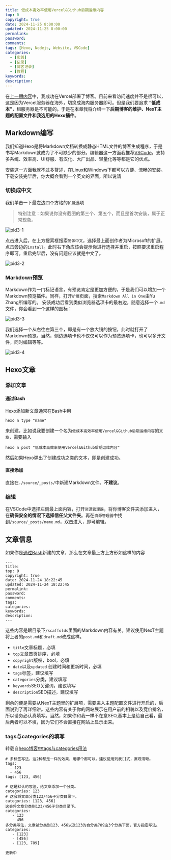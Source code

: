 ```yaml
---
title: 低成本高效率使用Vercel&Github后期运维内容
top: 0
copyright: true
date: 2024-11-25 8:00:00
updated: 2024-11-25 8:00:00
permalink:
password:
comments:
tags: [Hexo, Nodejs, Website, VSCode]
categories:
  - [实践]
  - [记录]
  - [博客记录]
  - [教程]
keywords:
description:
---
```

在[上一期内容](/post/pid1)中，我成功在Vercel部署了博客。目前来看访问速度并不是很可以，这是因为Vercel服务器在海外，切换成海内服务器即可。但是我们要追求 **“低成本”**，租服务器是不可能的。于是在本章我将介绍一下**后期博客的维护、NexT主题的配置文件和我选用的Hexo插件**。<!--more-->
## Markdown编写
我们知道Hexo是将Markdown文档转换成静态HTML文件的博客生成程序，于是书写Markdown就成为了不可缺少的部分。编辑器这一方面我推荐[VSCode](https://code.visualstudio.com/)，支持多系统、效率高、UI舒服、有汉化、大厂出品、轻量化等等都是它的优点。

安装这一方面我就不过多赘述，在Linux和Windows下都可以方便、流畅的安装。下载安装完毕后，你大概会看到一个英文的界面，所以说请
### 切换成中文
我们单击一下最左边四个方格的`扩展`选项
> 特别注意：如果说你没有截图的第三个、第五个，而且是首次安装，属于正常现象。

![pid3-1](https://pic.imgdb.cn/item/6743339588c538a9b5bb66fc.png)

点击进入后，在上方搜索框搜索`简体中文`，选择最上面创作者为Microsoft的扩展。点击旁边的`install`。此时右下角应该会提示你进行选择并重启，按照要求重启程序即可。重启完毕后，没有问题应该就是中文了。

![pid3-2](https://pic.imgdb.cn/item/6743339688c538a9b5bb66fd.png)

### Markdown预览
Markdown作为一门标记语言，有预览肯定是更加方便的，于是我们可以增加一个Markdown预览插件。同样，打开`扩展`页面，搜索`Markdown All in One`由Yu Zhang所编写的。
安装成功后看到类似浏览器选项卡的最右边，随意选择一个`.md`文件，你会看到一个这样的图标：

![pid3-3](https://pic.imgdb.cn/item/6743339788c538a9b5bb66fe.png)

我们选择一个从右往左第三个，即是有一个放大镜的按钮，此时就打开了Markdown预览。当然，侧边选项卡也不仅仅可以作为预览选项卡，也可以多开文件，同时编辑等等。

![pid3-4](https://pic.imgdb.cn/item/6743339788c538a9b5bb66ff.png)

## Hexo文章
### 添加文章
#### 通过Bash
Hexo添加新文章通常在Bash中用
```
hexo n type "name"
```
来创建，比如说我要创建一个名为`低成本高效率使用Vercel&Github后期运维内容`的`文章`，需要输入
```
hexo n post "低成本高效率使用Vercel&Github后期运维内容"
```
然后如果Hexo弹出了创建成功之类的文本，即是创建成功。
#### 直接添加
直接在`./source/_posts/`中新建Markdown文件。**不建议**。
### 编辑
在VSCode中选择左侧最上面内容，打开`资源管理器`，将你博客文件夹添加进入，在**确保安全的情况下选择信任父文件夹**。再在`资源管理器`中找到`/source/_posts/name.md`，双击进入，即可编辑。
## 文章信息
如果你是[通过Bash](#通过Bsah)新建的文章，那么在文章最上方上方形如这样的内容
```
---
title: 
top: 0
copyright: true
date: 2024-11-24 18:22:45
updated: 2024-11-24 18:22:45
permalink:
password:
comments:
tags:
categories:
keywords:
description:
---
```
这些内容是跟目录下`/scaffolds`里面的Markdown内容有关。建议使用NexT主题将上者的`post.md`和`draft.md`改成这样。
- `title`文章标题，必填
- `top`文章首页排序，必填
- `copyright`版权，bool，必填
- `date`以及`updated` 创建时间和更新时间，必填
- `tags`标签，建议填写
- `categories`分类，建议填写
- `keywords`SEO关键词，建议填写
- `description`SEO描述，建议填写

剩余的便是需要从NexT主题里的扩展项，需要进入主题配置文件进行开启的，后面说到了再详细讲。这些内容有关于你的网站展示在用户前的相貌以及竞价排名，所以请务必认真填写。当然，如果你和我一样不在意SEO,基本上是给自己看，最后两者可以不填，因为它们不会直接在网站上显示出来。
### tags与categories的填写
转载自[hexo博客中tags与categories用法](https://zhuanlan.zhihu.com/p/348131730)
```
# 多标签写法，这2种都是一样的效果，用哪个都可以，建议使用列表[]式，直观清晰。
tags:
  - 123
  - 456
tags: [123, 456]

# 这是默认的写法，给文章添加一个分类。
categories: 123
# 这会将文章分类123/456子分类目录下。
categories: [123, 456]
这会将文章分类到123/456子分类目录下。
categories:
   - 123
   - 456
多分类写法，文章被分类到123、456以及123的自分类789这3个分类下面，官方指定写法。
categories:
   - [123]
   - [456]
   - [123, 789]
```
`更新中`